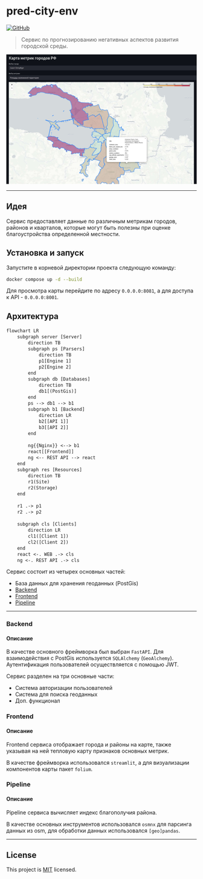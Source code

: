 # pred-city-env
[![GitHub](https://img.shields.io/github/license/dsuhoi/pred-city-env)](https://github.com/dsuhoi/pred-city-env/blob/main/LICENSE)
>Сервис по прогнозированию негативных аспектов развития городской среды.
<img src="docs/images/main_page.jpg" width=800>

---
## Идея
Сервис предоставляет данные по различным метрикам городов, районов и кварталов,
которые могут быть полезны при оценке благоустройства определенной местности.

## Установка и запуск
Запустите в корневой директории проекта следующую команду:
```bash
docker compose up -d --build
```

Для просмотра карты перейдите по адресу `0.0.0.0:8081`, а для доступа к API - `0.0.0.0:8001`.

## Архитектура
```mermaid
flowchart LR
    subgraph server [Server]
        direction TB
        subgraph ps [Parsers]
            direction TB
            p1[Engine 1]
            p2[Engine 2]
        end
        subgraph db [Databases]
            direction TB
            db1[(PostGis)]
        end
        ps --> db1 --> b1
        subgraph b1 [Backend]
            direction LR
            b2[[API 1]]
            b3[[API 2]]
        end

        ng{{Nginx}} <--> b1
        react[[Frontend]]
        ng <-- REST API --> react
    end
    subgraph res [Resources]
        direction TB
        r1(Site)
        r2(Storage)
    end

    r1 .-> p1
    r2 .-> p2

    subgraph cls [Clients]
        direction LR
        cl1([Client 1])
        cl2([Client 2])
    end
    react <-. WEB .-> cls
    ng <-. REST API .-> cls
```
Сервис состоит из четырех основных частей:
- База данных для хранения геоданных (PostGis)
- [Backend](#backend)
- [Frontend](#frontend)
- [Pipeline](#pipeline)
---
### Backend
#### Описание
В качестве основного фреймворка был выбран `FastAPI`. Для взаимодействия с
PostGis используется `SQLAlchemy` (`GeoAlchemy`). Аутентификация пользователей осуществляется с помощью JWT.

Сервис разделен на три основные части:
- Система авторизации пользователей
- Система для поиска геоданных
- Доп. функционал


### Frontend
#### Описание
Frontend сервиса отображает города и районы на карте,
также указывая на ней тепловую карту признаков основных метрик.

В качестве фреймворка использовался `streamlit`, а для визуализации компонентов
карты пакет `folium`.

### Pipeline
#### Описание
Pipeline сервиса вычисляет индекс благополучия района.

В качестве основных инструментов использовался `osmnx` для парсинга данных из osm, для обработки данных использовался `[geo]pandas`.

---

## License
This project is [MIT](https://github.com/dsuhoi/pred-city-env/blob/main/LICENSE) licensed.
